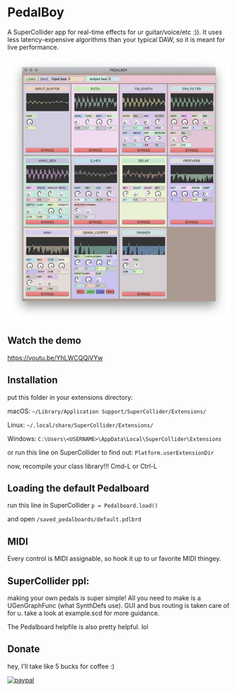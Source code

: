 
# PedalBoy
A SuperCollider app for real-time effects for ur guitar/voice/etc :)). It uses less latency-expensive algorithms than your typical DAW, so it is meant for live performance.

![img](classes/lib/img/pdlbrd.png)


## Watch the demo
https://youtu.be/YhLWCQQjVYw

## Installation
put this folder in your extensions directory:

macOS:
`~/Library/Application Support/SuperCollider/Extensions/`

Linux:
`~/.local/share/SuperCollider/Extensions/`

Windows:
`C:\Users\<USERNAME>\AppData\Local\SuperCollider\Extensions`

or run this line on SuperCollider to find out:
`Platform.userExtensionDir`

now, recompile your class library!!!
Cmd-L or Ctrl-L

## Loading the default Pedalboard
run this line in SuperCollider
`p = Pedalboard.load()`

and open `/saved_pedalboards/default.pdlbrd`

## MIDI
Every control is MIDI assignable, so hook it up to ur favorite MIDI thingey.

## SuperCollider ppl:
making your own pedals is super simple! All you need to make is a UGenGraphFunc (what SynthDefs use). GUI and bus routing is taken care of for u.
take a look at example.scd for more guidance.

The Pedalboard helpfile is also pretty helpful. lol

## Donate
hey, I'll take like 5 bucks for coffee :)

[![paypal](https://www.paypalobjects.com/en_US/i/btn/btn_donateCC_LG.gif)](https://www.paypal.me/hugofloresgarcia)
